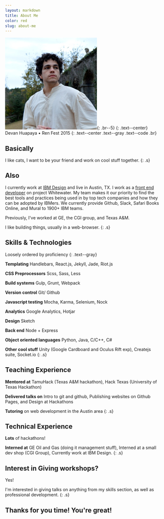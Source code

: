 ```yaml
---
layout: markdown
title: About Me
color: red
slug: about-me
---
```


![me](/assets/images/me.jpg){: .br--5}
{: .text--center}
Devan Huapaya • Ren Fest 2015
{: .text--center .text--gray .text--code .br}

## Basically
I like cats, I want to be your friend and work on cool stuff together.
{: .s}

## Also
I currently work at [IBM Design](http://www.ibm.com/design/) and live in
Austin, TX. I work as a [front end developer](http://i.imgur.com/bA3Rn7E.gif)
on project Whitewater. My team makes it our priority to find the best tools
and practices being used in by top tech companies and how they can be adopted
by IBMers. We currently provide Github, Slack, Safari Books Online, and Mural
to 1900+ IBM teams.

Previously, I've worked at GE, the CGI group, and Texas A&M.

I like building things, usually in a web-browser.
{: .s}

## Skills & Technologies
Loosely ordered by proficiency
{: .text--gray}

<strong class="text--blue">Templating</strong> Handlebars, React.js, Jekyll, Jade, Riot.js

<strong class="text--blue">CSS Preprocessors</strong> Scss, Sass, Less

<strong class="text--blue">Build systems</strong> Gulp, Grunt, Webpack

<strong class="text--blue">Version control</strong> Git/ Github

<strong class="text--blue">Javascript testing</strong> Mocha, Karma, Selenium, Nock

<strong class="text--blue">Analytics</strong> Google Analytics, Hotjar

<strong class="text--blue">Design</strong> Sketch

<strong class="text--blue">Back end</strong> Node + Express

<strong class="text--blue">Object oriented languages</strong> Python, Java, C/C++, C#

<strong class="text--blue">Other cool stuff</strong> Unity (Google Cardboard and Oculus Rift exp), Createjs suite, Socket.io
{: .s}

## Teaching Experience

<strong class="text--blue">Mentored at</strong> TamuHack (Texas A&M hackathon), Hack Texas (University of Texas Hackathon)

<strong class="text--blue">Delivered talks on</strong> Intro to git and github, Publishing websites on Github Pages, and Design at Hackathons

<strong class="text--blue">Tutoring</strong> on web development in the Austin area
{: .s}

## Technical Experience

<strong class="text--blue">Lots</strong> of hackathons!

<strong class="text--blue">Interned at</strong> GE Oil and Gas (doing it management stuff), Interned at a small dev shop (CGI Group), Currently work at IBM Design.
{: .s}

## Interest in Giving workshops?

Yes!

I'm interested in giving talks on anything from my skills section, as well as professional development.
{: .s}

## Thanks for you time! <strong class="text--blue">You're great!</strong>
